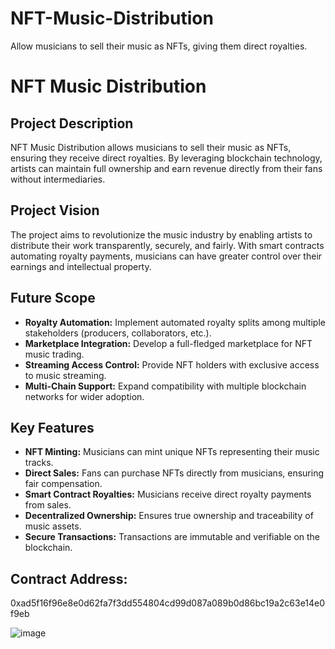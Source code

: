 # NFT-Music-Distribution
Allow musicians to sell their music as NFTs, giving them direct royalties.

# NFT Music Distribution

## Project Description
NFT Music Distribution allows musicians to sell their music as NFTs, ensuring they receive direct royalties. By leveraging blockchain technology, artists can maintain full ownership and earn revenue directly from their fans without intermediaries.

## Project Vision
The project aims to revolutionize the music industry by enabling artists to distribute their work transparently, securely, and fairly. With smart contracts automating royalty payments, musicians can have greater control over their earnings and intellectual property.

## Future Scope
- **Royalty Automation:** Implement automated royalty splits among multiple stakeholders (producers, collaborators, etc.).
- **Marketplace Integration:** Develop a full-fledged marketplace for NFT music trading.
- **Streaming Access Control:** Provide NFT holders with exclusive access to music streaming.
- **Multi-Chain Support:** Expand compatibility with multiple blockchain networks for wider adoption.

## Key Features
- **NFT Minting:** Musicians can mint unique NFTs representing their music tracks.
- **Direct Sales:** Fans can purchase NFTs directly from musicians, ensuring fair compensation.
- **Smart Contract Royalties:** Musicians receive direct royalty payments from sales.
- **Decentralized Ownership:** Ensures true ownership and traceability of music assets.
- **Secure Transactions:** Transactions are immutable and verifiable on the blockchain.

## Contract Address:
0xad5f16f96e8e0d62fa7f3dd554804cd99d087a089b0d86bc19a2c63e14e0f9eb

![image](https://github.com/user-attachments/assets/690faca9-4503-43d9-a11b-4fe316c0c374)








